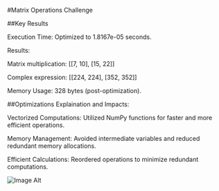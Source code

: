 #Matrix Operations Challenge

##Key Results

Execution Time: Optimized to 1.8167e-05 seconds.

Results:

Matrix multiplication: [[7, 10], [15, 22]]

Complex expression: [[224, 224], [352, 352]]

Memory Usage:  328 bytes (post-optimization).

##Optimizations Explaination and Impacts:

Vectorized Computations: Utilized NumPy functions for faster and more efficient operations.

Memory Management: Avoided intermediate variables and reduced redundant memory allocations.

Efficient Calculations: Reordered operations to minimize redundant computations.

![Image Alt](https://github.com/utsav-upadhyay-21/Python-Matrix-Reloaded-Challenge/blob/9363dded4d8a9305ea3cd07c2e62522adfd99575/output.png)
